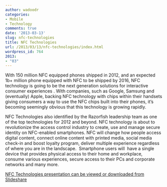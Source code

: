 ```yaml
---
author: wadoodr
categories:
- Mobile
- Technology
comments: true
date: '2013-03-13'
slug: nfc-technologies
title: NFC Technologies
url: /2013/03/13/nfc-technologies/index.html
wordpress_id: 764
2013:
- "03"
---
```



With 150 million NFC equipped phones shipped in 2012, and an expected 1b+ million phone equipped with NFC to be shipped by 2016, NFC technology is going to be the next generation solutions for interactive consumer experiences . With companies, such as Google, Samsung and (eventually) Apple, backing NFC technology with chips within their handsets giving consumers a way to use the NFC chips built into their phones, it’s becoming seemingly obvious that this technology is growing rapidly.

NFC Technologies also identified by the Razorfish leadership team as one of the top technologies for 2012 and beyond. NFC technology is about to revolutionize the access control industry to create, use and manage secure identity on NFC-enabled smartphones. NFC will change how people access digital content, connect online content with printed media, social media check-in and boost loyalty program, deliver multiple experience regardless of where you are in the landscape.  Smartphone users will  have a single device that provides physical access to their home and workplace, consume various experiences, secure access to their PCs and corporate networks and many more.

[NFC Technologies presentation can be viewed or downloaded from Slideshare](http://www.slideshare.net/slideshow/embed_code/17172026)
